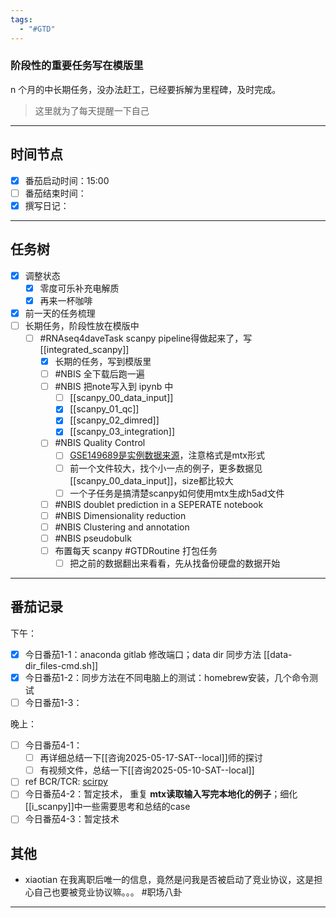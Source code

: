 ```yaml
---
tags:
  - "#GTD"
---
```

### 阶段性的重要任务写在模版里

n 个月的中长期任务，没办法赶工，已经要拆解为里程碑，及时完成。
> 这里就为了每天提醒一下自己

---
## 时间节点

- [x] 番茄启动时间：15:00
- [ ] 番茄结束时间：
- [x] 撰写日记：

---
## 任务树

- [x] 调整状态
	- [x] 零度可乐补充电解质
	 - [x] 再来一杯咖啡
- [x] 前一天的任务梳理
- [ ] 长期任务，阶段性放在模版中
  - [ ] #RNAseq4daveTask scanpy pipeline得做起来了，写 [[integrated_scanpy]]
    - [x] 长期的任务，写到模版里
    - [ ] #NBIS 全下载后跑一遍
    - [ ] #NBIS 把note写入到 ipynb 中
	    - [ ] [[scanpy_00_data_input]]
	    - [x] [[scanpy_01_qc]]
	    - [x] [[scanpy_02_dimred]]
	    - [x] [[scanpy_03_integration]]
    - [ ] #NBIS Quality Control
	    - [ ] [GSE149689是实例数据来源](https://www.ncbi.nlm.nih.gov/geo/query/acc.cgi?acc=GSE149689)，注意格式是mtx形式 
	    - [ ] 前一个文件较大，找个小一点的例子，更多数据见[[scanpy_00_data_input]]，size都比较大
	    - [ ] 一个子任务是搞清楚scanpy如何使用mtx生成h5ad文件
    - [ ] #NBIS doublet prediction in a SEPERATE notebook
    - [ ] #NBIS Dimensionality reduction
    - [ ] #NBIS Clustering and annotation
    - [ ] #NBIS pseudobulk
    - [ ] 布置每天 scanpy #GTDRoutine 打包任务
	    - [ ] 把之前的数据翻出来看看，先从找备份硬盘的数据开始
    
---
## 番茄记录

下午：
- [x] 今日番茄1-1：anaconda gitlab 修改端口；data dir 同步方法 [[data-dir_files-cmd.sh]]
- [x] 今日番茄1-2：同步方法在不同电脑上的测试：homebrew安装，几个命令测试
- [ ] 今日番茄1-3：

晚上：
- [ ] 今日番茄4-1：
	- [ ] 再详细总结一下[[咨询2025-05-17-SAT--local]]师的探讨
	- [ ] 有视频文件，总结一下[[咨询2025-05-10-SAT--local]]
- [ ] ref BCR/TCR: [scirpy](https://scirpy.scverse.org/en/latest/index.html)
- [ ] 今日番茄4-2：暂定技术， 重复 **mtx读取输入写完本地化的例子**；细化[[i_scanpy]]中一些需要思考和总结的case
- [ ] 今日番茄4-3：暂定技术

## 其他

- xiaotian 在我离职后唯一的信息，竟然是问我是否被启动了竞业协议，这是担心自己也要被竞业协议嘛。。。 #职场八卦


---
